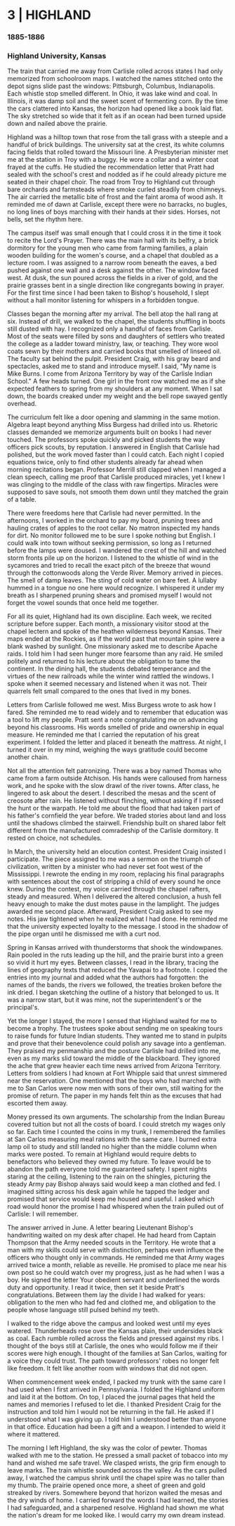 # 3  |  HIGHLAND

### 1885-1886
### Highland University, Kansas
The train that carried me away from Carlisle rolled across states I had only memorized from schoolroom maps. I watched the names stitched onto the depot signs slide past the windows: Pittsburgh, Columbus, Indianapolis. Each whistle stop smelled different. In Ohio, it was lake wind and coal. In Illinois, it was damp soil and the sweet scent of fermenting corn. By the time the cars clattered into Kansas, the horizon had opened like a book laid flat. The sky stretched so wide that it felt as if an ocean had been turned upside down and nailed above the prairie.

Highland was a hilltop town that rose from the tall grass with a steeple and a handful of brick buildings. The university sat at the crest, its white columns facing fields that rolled toward the Missouri line. A Presbyterian minister met me at the station in Troy with a buggy. He wore a collar and a winter coat frayed at the cuffs. He studied the recommendation letter that Pratt had sealed with the school's crest and nodded as if he could already picture me seated in their chapel choir. The road from Troy to Highland cut through bare orchards and farmsteads where smoke curled steadily from chimneys. The air carried the metallic bite of frost and the faint aroma of wood ash. It reminded me of dawn at Carlisle, except there were no barracks, no bugles, no long lines of boys marching with their hands at their sides. Horses, not bells, set the rhythm here.

The campus itself was small enough that I could cross it in the time it took to recite the Lord's Prayer. There was the main hall with its belfry, a brick dormitory for the young men who came from farming families, a plain wooden building for the women's course, and a chapel that doubled as a lecture room. I was assigned to a narrow room beneath the eaves, a bed pushed against one wall and a desk against the other. The window faced west. At dusk, the sun poured across the fields in a river of gold, and the prairie grasses bent in a single direction like congregants bowing in prayer. For the first time since I had been taken to Bishop's household, I slept without a hall monitor listening for whispers in a forbidden tongue.

Classes began the morning after my arrival. The bell atop the hall rang at six. Instead of drill, we walked to the chapel, the students shuffling in boots still dusted with hay. I recognized only a handful of faces from Carlisle. Most of the seats were filled by sons and daughters of settlers who treated the college as a ladder toward ministry, law, or teaching. They wore wool coats sewn by their mothers and carried books that smelled of linseed oil. The faculty sat behind the pulpit. President Craig, with his gray beard and spectacles, asked me to stand and introduce myself. I said, "My name is Mike Burns. I come from Arizona Territory by way of the Carlisle Indian School." A few heads turned. One girl in the front row watched me as if she expected feathers to spring from my shoulders at any moment. When I sat down, the boards creaked under my weight and the bell rope swayed gently overhead.

The curriculum felt like a door opening and slamming in the same motion. Algebra leapt beyond anything Miss Burgess had drilled into us. Rhetoric classes demanded we memorize arguments built on books I had never touched. The professors spoke quickly and picked students the way officers pick scouts, by reputation. I answered in English that Carlisle had polished, but the work moved faster than I could catch. Each night I copied equations twice, only to find other students already far ahead when morning recitations began. Professor Merrill still clapped when I managed a clean speech, calling me proof that Carlisle produced miracles, yet I knew I was clinging to the middle of the class with raw fingertips. Miracles were supposed to save souls, not smooth them down until they matched the grain of a table.

There were freedoms here that Carlisle had never permitted. In the afternoons, I worked in the orchard to pay my board, pruning trees and hauling crates of apples to the root cellar. No matron inspected my hands for dirt. No monitor followed me to be sure I spoke nothing but English. I could walk into town without seeking permission, so long as I returned before the lamps were doused. I wandered the crest of the hill and watched storm fronts pile up on the horizon. I listened to the whistle of wind in the sycamores and tried to recall the exact pitch of the breeze that wound through the cottonwoods along the Verde River. Memory arrived in pieces. The smell of damp leaves. The sting of cold water on bare feet. A lullaby hummed in a tongue no one here would recognize. I whispered it under my breath as I sharpened pruning shears and promised myself I would not forget the vowel sounds that once held me together.

For all its quiet, Highland had its own discipline. Each week, we recited scripture before supper. Each month, a missionary visitor stood at the chapel lectern and spoke of the heathen wilderness beyond Kansas. Their maps ended at the Rockies, as if the world past that mountain spine were a blank washed by sunlight. One missionary asked me to describe Apache raids. I told him I had seen hunger more fearsome than any raid. He smiled politely and returned to his lecture about the obligation to tame the continent. In the dining hall, the students debated temperance and the virtues of the new railroads while the winter wind rattled the windows. I spoke when it seemed necessary and listened when it was not. Their quarrels felt small compared to the ones that lived in my bones.

Letters from Carlisle followed me west. Miss Burgess wrote to ask how I fared. She reminded me to read widely and to remember that education was a tool to lift my people. Pratt sent a note congratulating me on advancing beyond his classrooms. His words smelled of pride and ownership in equal measure. He reminded me that I carried the reputation of his great experiment. I folded the letter and placed it beneath the mattress. At night, I turned it over in my mind, weighing the ways gratitude could become another chain.

Not all the attention felt patronizing. There was a boy named Thomas who came from a farm outside Atchison. His hands were calloused from harness work, and he spoke with the slow drawl of the river towns. After class, he lingered to ask about the desert. I described the mesas and the scent of creosote after rain. He listened without flinching, without asking if I missed the hunt or the warpath. He told me about the flood that had taken part of his father's cornfield the year before. We traded stories about land and loss until the shadows climbed the stairwell. Friendship built on shared labor felt different from the manufactured comradeship of the Carlisle dormitory. It rested on choice, not schedules.

In March, the university held an elocution contest. President Craig insisted I participate. The piece assigned to me was a sermon on the triumph of civilization, written by a minister who had never set foot west of the Mississippi. I rewrote the ending in my room, replacing his final paragraphs with sentences about the cost of stripping a child of every sound he once knew. During the contest, my voice carried through the chapel rafters, steady and measured. When I delivered the altered conclusion, a hush fell heavy enough to make the dust motes pause in the lamplight. The judges awarded me second place. Afterward, President Craig asked to see my notes. His jaw tightened when he realized what I had done. He reminded me that the university expected loyalty to the message. I stood in the shadow of the pipe organ until he dismissed me with a curt nod.

Spring in Kansas arrived with thunderstorms that shook the windowpanes. Rain pooled in the ruts leading up the hill, and the prairie burst into a green so vivid it hurt my eyes. Between classes, I read in the library, tracing the lines of geography texts that reduced the Yavapai to a footnote. I copied the entries into my journal and added what the authors had forgotten: the names of the bands, the rivers we followed, the treaties broken before the ink dried. I began sketching the outline of a history that belonged to us. It was a narrow start, but it was mine, not the superintendent's or the principal's.

Yet the longer I stayed, the more I sensed that Highland waited for me to become a trophy. The trustees spoke about sending me on speaking tours to raise funds for future Indian students. They wanted me to stand in pulpits and prove that their benevolence could polish any savage into a gentleman. They praised my penmanship and the posture Carlisle had drilled into me, even as my marks slid toward the middle of the blackboard. They ignored the ache that grew heavier each time news arrived from Arizona Territory. Letters from soldiers I had known at Fort Whipple said that unrest simmered near the reservation. One mentioned that the boys who had marched with me to San Carlos were now men with sons of their own, still waiting for the promise of return. The paper in my hands felt thin as the excuses that had escorted them away.

Money pressed its own arguments. The scholarship from the Indian Bureau covered tuition but not all the costs of board. I could stretch my wages only so far. Each time I counted the coins in my trunk, I remembered the families at San Carlos measuring meal rations with the same care. I burned extra lamp oil to study and still landed no higher than the middle column when marks were posted. To remain at Highland would require debts to benefactors who believed they owned my future. To leave would be to abandon the path everyone told me guaranteed safety. I spent nights staring at the ceiling, listening to the rain on the shingles, picturing the steady Army pay Bishop always said would keep a man clothed and fed. I imagined sitting across his desk again while he tapped the ledger and promised that service would keep me housed and useful. I asked which road would honor the promise I had whispered when the train pulled out of Carlisle: I will remember.

The answer arrived in June. A letter bearing Lieutenant Bishop's handwriting waited on my desk after chapel. He had heard from Captain Thompson that the Army needed scouts in the Territory. He wrote that a man with my skills could serve with distinction, perhaps even influence the officers who thought only in commands. He reminded me that Army wages arrived twice a month, reliable as reveille. He promised to place me near his own post so he could watch over my progress, just as he had when I was a boy. He signed the letter Your obedient servant and underlined the words duty and opportunity. I read it twice, then set it beside Pratt's congratulations. Between them lay the divide I had walked for years: obligation to the men who had fed and clothed me, and obligation to the people whose language still pulsed behind my teeth.

I walked to the ridge above the campus and looked west until my eyes watered. Thunderheads rose over the Kansas plain, their undersides black as coal. Each rumble rolled across the fields and pressed against my ribs. I thought of the boys still at Carlisle, the ones who would follow me if their scores were high enough. I thought of the families at San Carlos, waiting for a voice they could trust. The path toward professors' robes no longer felt like freedom. It felt like another room with windows that did not open.

When commencement week ended, I packed my trunk with the same care I had used when I first arrived in Pennsylvania. I folded the Highland uniform and laid it at the bottom. On top, I placed the journal pages that held the names and memories I refused to let die. I thanked President Craig for the instruction and told him I would not be returning in the fall. He asked if I understood what I was giving up. I told him I understood better than anyone in that office. Education had been a gift and a weapon. I intended to wield it where it mattered.

The morning I left Highland, the sky was the color of pewter. Thomas walked with me to the station. He pressed a small packet of tobacco into my hand and wished me safe travel. We clasped wrists, the grip firm enough to leave marks. The train whistle sounded across the valley. As the cars pulled away, I watched the campus shrink until the chapel spire was no taller than my thumb. The prairie opened once more, a sheet of green and gold streaked by rivers. Somewhere beyond that horizon waited the mesas and the dry winds of home. I carried forward the words I had learned, the stories I had safeguarded, and a sharpened resolve. Highland had shown me what the nation's dream for me looked like. I would carry my own dream instead.